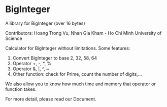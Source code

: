 # BigInteger
A library for BigInteger (over 16 bytes)

Contributors: Hoang Trong Vu, Nhan Gia Kham - Ho Chi Minh University of Science

Calculator for BigInteger without limitations. Some features:

1. Convert BigInteger to base 2, 32, 58, 64
2. Operator +, -, *, %
3. Operator &, |, ^, ~
4. Other function: check for Prime, count the number of digits,...

We also allow you to know how much time and memory that operator or function takes.

For more detail, please read our Document.
